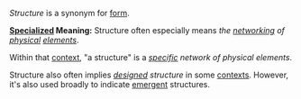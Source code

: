 *Structure* is a synonym for [form](https://github.com/gcassel/Modular-Organization-Terminology/blob/master/terms/form.md).

**[Specialized](https://github.com/gcassel/Modular-Organization-Terminology/blob/master/terms/specialize.md) Meaning:**  Structure often especially means *the [networking](https://github.com/gcassel/Modular-Organization-Terminology/blob/master/terms/network.md) of [physical](https://github.com/gcassel/Modular-Organization-Terminology/blob/master/terms/physical.md) [elements](https://github.com/gcassel/Modular-Organization-Terminology/blob/master/terms/element.md)*.

Within that [context](https://github.com/gcassel/Modular-Organization-Terminology/blob/master/terms/context.md), "a structure" is a *[specific](https://github.com/gcassel/Modular-Organization-Terminology/blob/master/terms/specific.md) network of physical elements*.   

Structure also often implies *[designed](https://github.com/gcassel/Modular-Organization-Terminology/blob/master/terms/design.md) structure* in some [contexts](https://github.com/gcassel/Modular-Organization-Terminology/blob/master/terms/context.md). However, it's also used broadly to indicate [emergent](https://github.com/gcassel/Modular-Organization-Terminology/blob/master/terms/emergence.md) structures.

